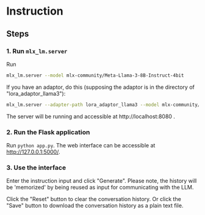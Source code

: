 # Instruction

## Steps

### 1. Run `mlx_lm.server` 

Run 

```bash
mlx_lm.server --model mlx-community/Meta-Llama-3-8B-Instruct-4bit

```

If you have an adaptor, do this (supposing the adaptor is in the
directory of "lora_adaptor_llama3"):

```bash
mlx_lm.server --adapter-path lora_adaptor_llama3 --model mlx-community/Meta-Llama-3-8B-Instruct-4bit
```

The server will be running and accessible at http://localhost:8080 .
   
### 2. Run the Flask application

Run `python app.py`. The web interface can be  accessible at
http://127.0.0.1:5000/.

### 3. Use the interface

Enter the instruction input and click "Generate". Please note, the
history will be 'memorized' by being reused as input for communicating
with the LLM.

Click the "Reset" button to clear the conversation history. Or click
the "Save" button to download the conversation history as a plain text
file.
